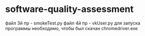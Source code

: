 # software-quality-assessment
файл 3й пр - smokeTest.py
файл 4й пр - vkUser.py
для запуска программы необходимо, чтобы был скачан chromedriver.exe
